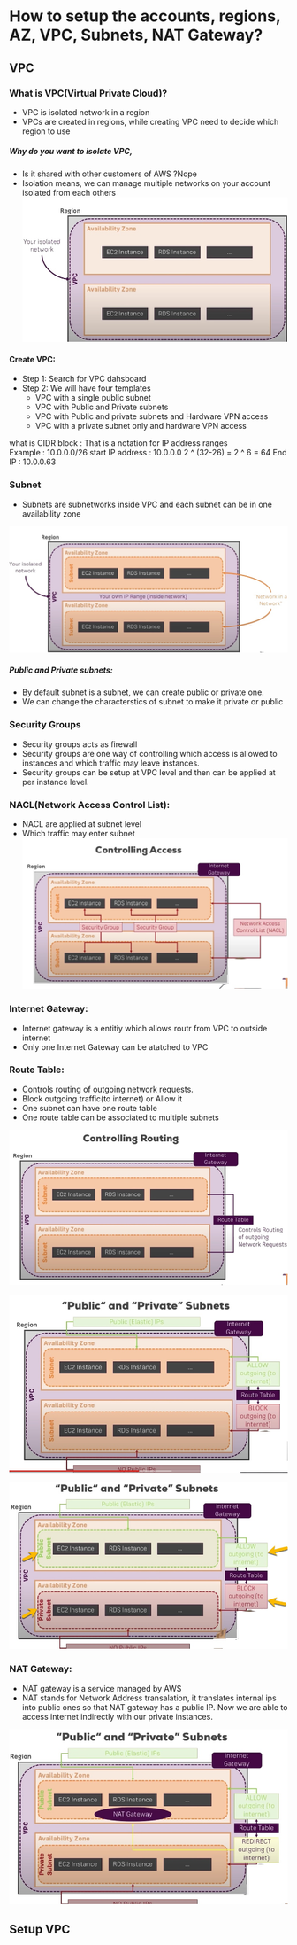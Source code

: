 # How to setup the accounts, regions, AZ, VPC, Subnets, NAT Gateway?

## VPC
### What is VPC(Virtual Private Cloud)?

- VPC is isolated network in a region
- VPCs are created in regions, while creating VPC need to decide which region to use

##### Why do you want to isolate VPC, 
 - Is it shared with other customers of AWS ?Nope
 - Isolation means, we can manage multiple networks on your account isolated from each others
    ![](vpc.jpg)

#### Create VPC:
 - Step 1: Search for VPC dahsboard
 - Step 2: We will have four templates
      - VPC with a single public subnet
      - VPC with Public and Private subnets
      - VPC with Public and private subnets and Hardware VPN access
      - VPC with a private subnet only and hardware VPN access
        
  what is CIDR block : That is a notation for IP address ranges   
  Example : 10.0.0.0/26
  start IP address : 10.0.0.0
  2 ^ (32-26) = 2 ^ 6 = 64
  End IP : 10.0.0.63

### Subnet
  - Subnets are subnetworks inside VPC and each subnet can be in one availability zone

  ![](subnet-1.jpg)

##### Public and Private subnets:
- By default subnet is a subnet, we can create public or private one.
- We can change the characterstics of subnet to make it private or public

### Security Groups
- Security groups acts as firewall
- Security groups are one way of controlling which access is allowed to instances and which traffic may leave instances.
- Security groups can be setup at VPC level and then can be applied at per instance level.

### NACL(Network Access Control List):
- NACL are applied at subnet level
- Which traffic may enter subnet
![](NACL.jpg)

 ### Internet Gateway:
 - Internet gateway is a entitiy which allows routr from VPC to outside internet
 - Only one Internet Gateway can be atatched to VPC
 ### Route Table:
- Controls routing of outgoing network requests.
- Block outgoing traffic(to internet) or Allow it
- One subnet can have one route table
- One route table can be associated to multiple subnets

![](routetable.jpg)

![](allow-block.jpg)

![](public-private.jpg)

### NAT Gateway:
- NAT gateway is a service managed by AWS
- NAT stands for Network Address transalation, it translates internal ips into public ones so that NAT gateway has a public IP. Now we are able to access internet indirectly with our private instances.

![](NAT-Gateway.jpg)

## Setup VPC
